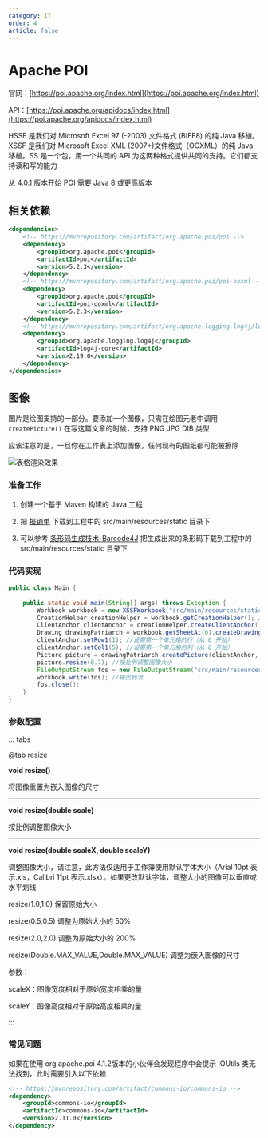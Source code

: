 ```yaml
---
category: IT
order: 4
article: false
---
```


# Apache POI

官网：[https://poi.apache.org/index.html](https://poi.apache.org/index.html)

API：[https://poi.apache.org/apidocs/index.html](https://poi.apache.org/apidocs/index.html)

HSSF 是我们对 Microsoft Excel 97 (-2003) 文件格式 (BIFF8) 的纯 Java 移植。XSSF 是我们对 Microsoft Excel XML (2007+)文件格式（OOXML）的纯 Java 移植。SS 是一个包，用一个共同的 API 为这两种格式提供共同的支持。它们都支持读和写的能力

从 4.0.1 版本开始 POI 需要 Java 8 或更高版本

## 相关依赖

```xml
<dependencies>
    <!-- https://mvnrepository.com/artifact/org.apache.poi/poi -->
    <dependency>
        <groupId>org.apache.poi</groupId>
        <artifactId>poi</artifactId>
        <version>5.2.3</version>
    </dependency>
    <!-- https://mvnrepository.com/artifact/org.apache.poi/poi-ooxml -->
    <dependency>
        <groupId>org.apache.poi</groupId>
        <artifactId>poi-ooxml</artifactId>
        <version>5.2.3</version>
    </dependency>
    <!-- https://mvnrepository.com/artifact/org.apache.logging.log4j/log4j-core -->
    <dependency>
        <groupId>org.apache.logging.log4j</groupId>
        <artifactId>log4j-core</artifactId>
        <version>2.19.0</version>
    </dependency>
</dependencies>
```

## 图像

图片是绘图支持的一部分。要添加一个图像，只需在绘图元老中调用 `createPicture()` 在写这篇文章的时候，支持 PNG JPG DIB 类型

应该注意的是，一旦你在工作表上添加图像，任何现有的图纸都可能被擦除

![表格渲染效果](https://img.sherry4869.com/blog/it/apache/poi/poi-excel/img.png)

### 准备工作

1. 创建一个基于 Maven 构建的 Java 工程

2. 把 [报销单](https://img.sherry4869.com/blog/it/apache/poi/poi-excel/%E6%8A%A5%E9%94%80%E5%8D%95.xlsx) 下载到工程中的 src/main/resources/static 目录下

3. 可以参考 [条形码生成技术-Barcode4J](/it/java/barcode/barcode4j/) 把生成出来的条形码下载到工程中的 src/main/resources/static 目录下

### 代码实现

```java
public class Main {
    
    public static void main(String[] args) throws Exception {
        Workbook workbook = new XSSFWorkbook("src/main/resources/static/报销单.xlsx"); //新建工作薄
        CreationHelper creationHelper = workbook.getCreationHelper(); //一个处理实例化具体类的对象，它是HSSF和XSSF所需的各种实例。绕过Java中的一个限制，即我们不能在接口或抽象类上有静态方法。这允许你为一个给定的接口获得适当的类，而不必担心你是否在处理HSSF或XSSF
        ClientAnchor clientAnchor = creationHelper.createClientAnchor(); //创建客户端锚点。使用此对象在图纸中定位绘图对象
        Drawing drawingPatriarch = workbook.getSheetAt(0).createDrawingPatriarch(); //创建最高级别的绘图元老用来添加图形或图表，请注意，这通常会产生删除该工作表上任何现有绘图的效果
        clientAnchor.setRow1(1); //设置第一个单元格的行（从 0 开始）
        clientAnchor.setCol1(5); //设置第一个单元格的列（从 0 开始）
        Picture picture = drawingPatriarch.createPicture(clientAnchor, workbook.addPicture(IOUtils.toByteArray(new FileInputStream("src/main/resources/static/barcode.png")), Workbook.PICTURE_TYPE_PNG)); //创建图片
        picture.resize(0.7); //按比例调整图像大小
        FileOutputStream fos = new FileOutputStream("src/main/resources/static/报销单导出.xlsx");
        workbook.write(fos); //输出到流
        fos.close();
    }
}
```

### 参数配置

::: tabs

@tab resize

**void resize()**

将图像重置为嵌入图像的尺寸

---

**void resize(double scale)**

按比例调整图像大小

---

**void resize(double scaleX, double scaleY)**

调整图像大小，请注意，此方法仅适用于工作簿使用默认字体大小（Arial 10pt 表示.xls，Calibri 11pt 表示.xlsx）。如果更改默认字体，调整大小的图像可以垂直或水平划线

resize(1.0,1.0) 保留原始大小

resize(0.5,0.5) 调整为原始大小的 50%

resize(2.0,2.0) 调整为原始大小的 200%

resize(Double.MAX_VALUE,Double.MAX_VALUE) 调整为嵌入图像的尺寸

参数：

scaleX：图像宽度相对于原始宽度相乘的量

scaleY：图像高度相对于原始高度相乘的量

:::

### 常见问题

如果在使用 org.apache.poi 4.1.2版本的小伙伴会发现程序中会提示 IOUtils 类无法找到，此时需要引入以下依赖

```xml
<!-- https://mvnrepository.com/artifact/commons-io/commons-io -->
<dependency>
    <groupId>commons-io</groupId>
    <artifactId>commons-io</artifactId>
    <version>2.11.0</version>
</dependency>
```